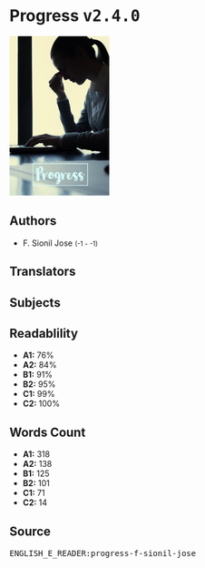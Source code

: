 # Progress <kbd>v2.4.0</kbd>

![](./cover.medium.jpg "")

## Authors


 - F. Sionil Jose <small>(-1 - -1)</small>

## Translators



## Subjects



## Readablility


 - **A1:** 76%
 - **A2:** 84%
 - **B1:** 91%
 - **B2:** 95%
 - **C1:** 99%
 - **C2:** 100%

## Words Count


 - **A1:** 318
 - **A2:** 138
 - **B1:** 125
 - **B2:** 101
 - **C1:** 71
 - **C2:** 14

## Source


<kbd>ENGLISH_E_READER:progress-f-sionil-jose</kbd>

